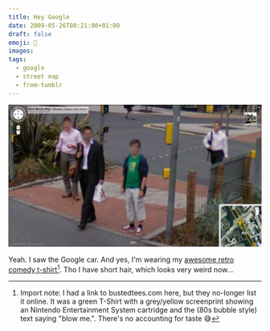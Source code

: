 ```yaml
---
title: Hey Google
date: 2009-05-26T00:21:00+01:00
draft: false
emoji: 📸
images:
tags:
  - google
  - street map
  - from-tumblr
---
```

![A screenshot of Google StreetView zoomed in to show a (blurry-faced) JP standing at a zebra crossing.](screenshot.jpg)

Yeah. I saw the Google car. And yes, I'm wearing my [awesome retro comedy t-shirt](https://www.thatawesomeshirt.com/shirt/2516/blow-me/)[^1]. Tho I have short hair, which looks very weird now...

[^1]: Import note: I had a link to bustedtees.com here, but they no-longer list it online. It was a green T-Shirt with a grey/yellow screenprint showing an Nintendo Entertainment System cartridge and the (80s bubble style) text saying "blow me.". There's no accounting for taste 😅
